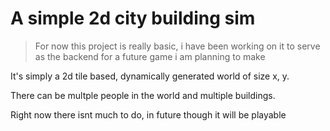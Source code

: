 # A simple 2d city building sim
> For now this project is really basic, i have been working on it to serve as the backend for a future game i am planning to make

It's simply a 2d tile based, dynamically generated world of size x, y.

There can be multple people in the world and multiple buildings.

Right now there isnt much to do, in future though it will be playable